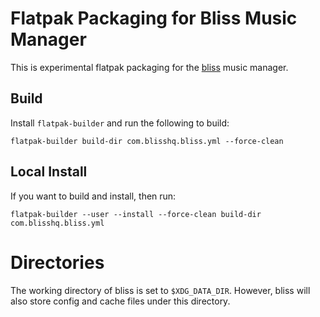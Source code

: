 # Flatpak Packaging for Bliss Music Manager

This is experimental flatpak packaging for the [bliss](https://www.blisshq.com) music manager.

## Build

Install `flatpak-builder` and run the following to build:

```shell
flatpak-builder build-dir com.blisshq.bliss.yml --force-clean
```

## Local Install

If you want to build and install, then run:

```shell
flatpak-builder --user --install --force-clean build-dir com.blisshq.bliss.yml
```

# Directories

The working directory of bliss is set to `$XDG_DATA_DIR`. However, bliss will also store config
and cache files under this directory.
